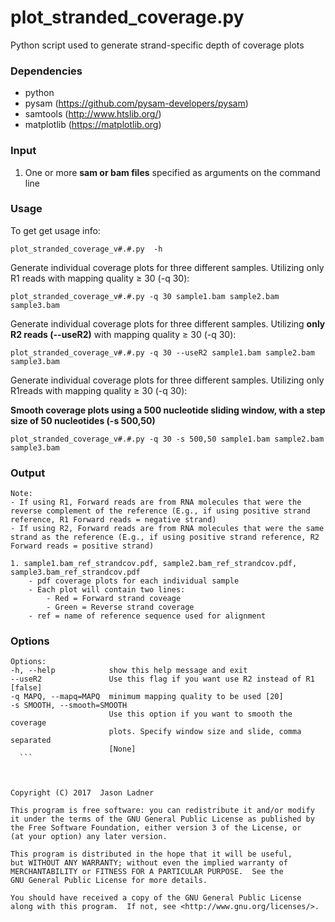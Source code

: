 # plot_stranded_coverage.py
Python script used to generate strand-specific depth of coverage plots


### Dependencies
- python
- pysam (https://github.com/pysam-developers/pysam)
- samtools (http://www.htslib.org/)
- matplotlib (https://matplotlib.org)

### Input

1. One or more **sam or bam files** specified as arguments on the command line

### Usage

To get get usage info:
```
plot_stranded_coverage_v#.#.py  -h
```

Generate individual coverage plots for three different samples. Utilizing only R1 reads with mapping quality ≥ 30 (-q 30):
```
plot_stranded_coverage_v#.#.py -q 30 sample1.bam sample2.bam sample3.bam
```

Generate individual coverage plots for three different samples. Utilizing **only R2 reads (--useR2)** with mapping quality ≥ 30 (-q 30):
```
plot_stranded_coverage_v#.#.py -q 30 --useR2 sample1.bam sample2.bam sample3.bam
```

Generate individual coverage plots for three different samples. Utilizing only R1reads with mapping quality ≥ 30 (-q 30):

**Smooth coverage plots using a 500 nucleotide sliding window, with a step size of 50 nucleotides (-s 500,50)**
```
plot_stranded_coverage_v#.#.py -q 30 -s 500,50 sample1.bam sample2.bam sample3.bam
```


### Output

    Note: 
    - If using R1, Forward reads are from RNA molecules that were the reverse complement of the reference (E.g., if using positive strand reference, R1 Forward reads = negative strand)
    - If using R2, Forward reads are from RNA molecules that were the same strand as the reference (E.g., if using positive strand reference, R2 Forward reads = positive strand)

    1. sample1.bam_ref_strandcov.pdf, sample2.bam_ref_strandcov.pdf, sample3.bam_ref_strandcov.pdf
        - pdf coverage plots for each individual sample
        - Each plot will contain two lines:
            - Red = Forward strand coveage
            - Green = Reverse strand coverage
        - ref = name of reference sequence used for alignment

### Options

  ```
Options:
  -h, --help            show this help message and exit
  --useR2               Use this flag if you want use R2 instead of R1 [false]
  -q MAPQ, --mapq=MAPQ  minimum mapping quality to be used [20]
  -s SMOOTH, --smooth=SMOOTH
                        Use this option if you want to smooth the coverage
                        plots. Specify window size and slide, comma separated
                        [None]
    ```



Copyright (C) 2017  Jason Ladner

This program is free software: you can redistribute it and/or modify
it under the terms of the GNU General Public License as published by
the Free Software Foundation, either version 3 of the License, or
(at your option) any later version.

This program is distributed in the hope that it will be useful,
but WITHOUT ANY WARRANTY; without even the implied warranty of
MERCHANTABILITY or FITNESS FOR A PARTICULAR PURPOSE.  See the
GNU General Public License for more details.

You should have received a copy of the GNU General Public License
along with this program.  If not, see <http://www.gnu.org/licenses/>.
